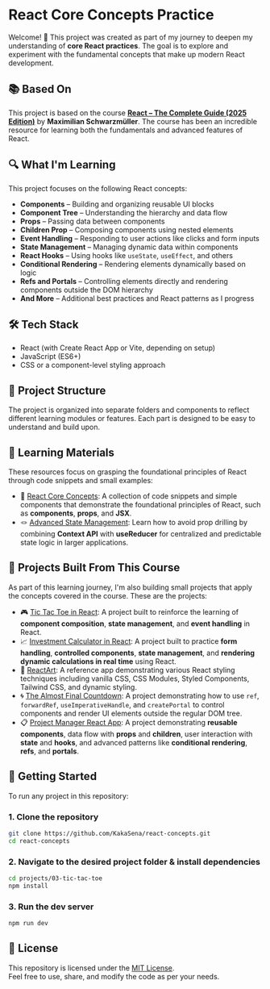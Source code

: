 # React Core Concepts Practice

Welcome! 👋 This project was created as part of my journey to deepen my understanding of **core React practices**. The goal is to explore and experiment with the fundamental concepts that make up modern React development.

## 📚 Based On

This project is based on the course **[React – The Complete Guide (2025 Edition)](https://www.udemy.com/course/react-the-complete-guide-incl-redux/)** by **Maximilian Schwarzmüller**. The course has been an incredible resource for learning both the fundamentals and advanced features of React.


## 🔍 What I'm Learning

This project focuses on the following React concepts:

- **Components** – Building and organizing reusable UI blocks
- **Component Tree** – Understanding the hierarchy and data flow
- **Props** – Passing data between components
- **Children Prop** – Composing components using nested elements
- **Event Handling** – Responding to user actions like clicks and form inputs
- **State Management** – Managing dynamic data within components
- **React Hooks** – Using hooks like `useState`, `useEffect`, and others
- **Conditional Rendering** – Rendering elements dynamically based on logic
- **Refs and Portals** – Controlling elements directly and rendering components outside the DOM hierarchy
- **And More** – Additional best practices and React patterns as I progress

## 🛠️ Tech Stack

- React (with Create React App or Vite, depending on setup)
- JavaScript (ES6+)
- CSS or a component-level styling approach

## 📁 Project Structure

The project is organized into separate folders and components to reflect different learning modules or features. Each part is designed to be easy to understand and build upon.

## 🧠 Learning Materials

These resources focus on grasping the foundational principles of React through code snippets and small examples:

- 📘 [React Core Concepts](./learning-materials/01-react-core-concepts): A collection of code snippets and simple components that demonstrate the foundational principles of React, such as **components**, **props**, and **JSX**.
- 🪢 [Advanced State Management](./learning-materials/02-advanced-state-management): Learn how to avoid prop drilling by combining **Context API** with **useReducer** for centralized and predictable state logic in larger applications.

## 🧩 Projects Built From This Course

As part of this learning journey, I'm also building small projects that apply the concepts covered in the course. These are the projects:

- 🎮 [Tic Tac Toe in React](./projects/01-react-tic-tac-toe): A project built to reinforce the learning of **component composition**, **state management**, and **event handling** in React.
- 📈 [Investment Calculator in React](./projects/02-investment-calculator-react): A project built to practice **form handling**, **controlled components**, **state management**, and **rendering dynamic calculations in real time** using React.
- 🎨 [ReactArt](./projects/03-styling-react-app): A reference app demonstrating various React styling techniques including vanilla CSS, CSS Modules, Styled Components, Tailwind CSS, and dynamic styling.
- 🌀 [The Almost Final Countdown](./projects/04-refs-and-portals): A project demonstrating how to use `ref`, `forwardRef`, `useImperativeHandle`, and `createPortal` to control components and render UI elements outside the regular DOM tree.
- 📋 [Project Manager React App](./projects/05-project-manager-react): A project demonstrating **reusable components**, data flow with **props** and **children**, user interaction with **state** and **hooks**, and advanced patterns like **conditional rendering**, **refs**, and **portals**.

## 🚀 Getting Started

To run any project in this repository:

### 1. Clone the repository

```bash
git clone https://github.com/KakaSena/react-concepts.git
cd react-concepts
```
### 2. Navigate to the desired project folder & install dependencies 

```bash
cd projects/03-tic-tac-toe
npm install
```

### 3. Run the dev server

```bash
npm run dev
```

## 📄 License

This repository is licensed under the [MIT License](https://github.com/KakaSena/react-concepts/blob/main/LICENSE).  
Feel free to use, share, and modify the code as per your needs.

